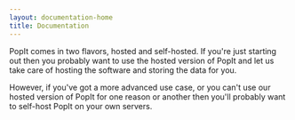 ```yaml
---
layout: documentation-home
title: Documentation
---
```


PopIt comes in two flavors, hosted and self-hosted. If you're just starting out then you probably want to use the hosted version of PopIt and let us take care of hosting the software and storing the data for you.

However, if you've got a more advanced use case, or you can't use our hosted version of PopIt for one reason or another then you'll probably want to self-host PopIt on your own servers.
